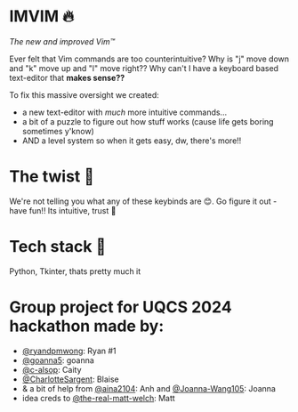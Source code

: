 # IMVIM 🔥
*The new and improved Vim™*

Ever felt that Vim commands are too counterintuitive? Why is "j" move down and "k" move up and "l" move right?? Why can't I have a keyboard based text-editor that **makes sense??**

To fix this massive oversight we created:
- a new text-editor with *much* more intuitive commands...
- a bit of a puzzle to figure out how stuff works (cause life gets boring sometimes y'know)
- AND a level system so when it gets easy, dw, there's more!!

# The twist 🎉
We're not telling you what any of these keybinds are 😊. Go figure it out - have fun!! Its intuitive, trust 🤗

# Tech stack 💪
Python, Tkinter, thats pretty much it

# Group project for UQCS 2024 hackathon made by:
- [@ryandpmwong](https://github.com/ryandpmwong): Ryan #1
- [@goanna5](https://github.com/goanna5): goanna
- [@c-alsop](https://github.com/c-alsop): Caity
- [@CharlotteSargent](https://github.com/CharlotteSargent): Blaise
- & a bit of help from [@aina2104](https://github.com/aina2104): Anh and [@Joanna-Wang105](https://github.com/Joanna-Wang105): Joanna
- idea creds to [@the-real-matt-welch](https://github.com/the-real-matt-welch): Matt
